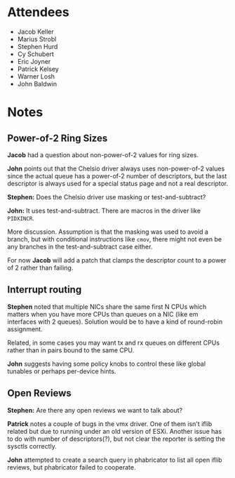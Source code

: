 # Attendees

- Jacob Keller
- Marius Strobl
- Stephen Hurd
- Cy Schubert
- Eric Joyner
- Patrick Kelsey
- Warner Losh
- John Baldwin

# Notes

## Power-of-2 Ring Sizes

**Jacob** had a question about non-power-of-2 values for ring sizes.

**John** points out that the Chelsio driver always uses non-power-of-2
values since the actual queue has a power-of-2 number of descriptors,
but the last descriptor is always used for a special status page and
not a real descriptor.

**Stephen:** Does the Chelsio driver use masking or test-and-subtract?

**John:** It uses test-and-subtract.  There are macros in the driver
like `PIDXINCR`.

More discussion.  Assumption is that the masking was used to avoid a
branch, but with conditional instructions like `cmov`, there might not
even be any branches in the test-and-subtract case either.

For now **Jacob** will add a patch that clamps the descriptor count to
a power of 2 rather than failing.

## Interrupt routing

**Stephen** noted that multiple NICs share the same first N CPUs which
matters when you have more CPUs than queues on a NIC (like em
interfaces with 2 queues).  Solution would be to have a kind of
round-robin assignment.

Related, in some cases you may want tx and rx queues on different CPUs
rather than in pairs bound to the same CPU.

**John** suggests having some policy knobs to control these like
global tunables or perhaps per-device hints.

## Open Reviews

**Stephen:** Are there any open reviews we want to talk about?

**Patrick** notes a couple of bugs in the vmx driver.  One of them
isn't iflib related but due to running under an old version of ESXi.
Another issue has to do with number of descriptors(?), but not clear
the reporter is setting the sysctls correctly.

**John** attempted to create a search query in phabricator to list all
open iflib reviews, but phabricator failed to cooperate.
